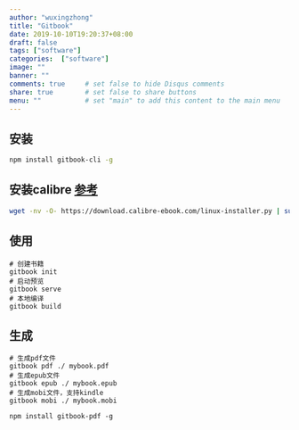 ```yaml
---
author: "wuxingzhong"
title: "Gitbook"
date: 2019-10-10T19:20:37+08:00
draft: false
tags: ["software"]
categories:  ["software"]
image: ""
banner: ""
comments: true     # set false to hide Disqus comments
share: true        # set false to share buttons
menu: ""           # set "main" to add this content to the main menu
---
```


##  安装
```bash
npm install gitbook-cli -g
```

## 安装calibre  [参考](https://calibre-ebook.com/download_linux/)

```bash
wget -nv -O- https://download.calibre-ebook.com/linux-installer.py | sudo python -c "import sys; main=lambda:sys.stderr.write('Download failed\n'); exec(sys.stdin.read()); main()"

```
## 使用
```
# 创建书籍
gitbook init
# 启动预览
gitbook serve
# 本地编译
gitbook build
```
## 生成
```
# 生成pdf文件
gitbook pdf ./ mybook.pdf
# 生成epub文件
gitbook epub ./ mybook.epub
# 生成mobi文件，支持kindle
gitbook mobi ./ mybook.mobi

```

```
npm install gitbook-pdf -g
```

